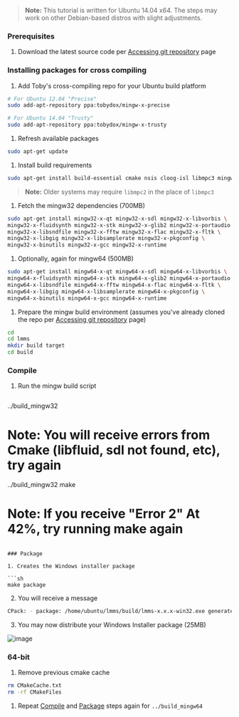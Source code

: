 > **Note:**  This tutorial is written for Ubuntu 14.04 x64.  The steps may work on other Debian-based distros with slight adjustments.

### Prerequisites
 1. Download the latest source code per [Accessing git repository](Accessing-git-repository) page

### Installing packages for cross compiling
 1. Add Toby's cross-compiling repo for your Ubuntu build platform

   ```sh
# For Ubuntu 12.04 "Precise"
sudo add-apt-repository ppa:tobydox/mingw-x-precise

# For Ubuntu 14.04 "Trusty"
sudo add-apt-repository ppa:tobydox/mingw-x-trusty
   ```

 1. Refresh available packages
   ```sh
sudo apt-get update
   ```

 1. Install build requirements

   ```sh
sudo apt-get install build-essential cmake nsis cloog-isl libmpc3 mingw32
   ```
   > **Note:** Older systems may require `libmpc2` in the place of `libmpc3`
 
 1. Fetch the mingw32 dependencies (700MB)

   ```sh
sudo apt-get install mingw32-x-qt mingw32-x-sdl mingw32-x-libvorbis \
mingw32-x-fluidsynth mingw32-x-stk mingw32-x-glib2 mingw32-x-portaudio \
mingw32-x-libsndfile mingw32-x-fftw mingw32-x-flac mingw32-x-fltk \
mingw32-x-libgig mingw32-x-libsamplerate mingw32-x-pkgconfig \
mingw32-x-binutils mingw32-x-gcc mingw32-x-runtime
   ```

 1. Optionally, again for mingw64 (500MB)

   ```sh
sudo apt-get install mingw64-x-qt mingw64-x-sdl mingw64-x-libvorbis \
mingw64-x-fluidsynth mingw64-x-stk mingw64-x-glib2 mingw64-x-portaudio \
mingw64-x-libsndfile mingw64-x-fftw mingw64-x-flac mingw64-x-fltk \
mingw64-x-libgig mingw64-x-libsamplerate mingw64-x-pkgconfig \
mingw64-x-binutils mingw64-x-gcc mingw64-x-runtime 
   ```

 1. Prepare the mingw build environment (assumes you've already cloned the repo per [Accessing git repository](Accessing-git-repository) page)

   ```sh
cd
cd lmms
mkdir build target
cd build
   ```

### Compile

1. Run the mingw build script

   ```sh
../build_mingw32
# Note:  You will receive errors from Cmake (libfluid, sdl not found, etc), try again
../build_mingw32
make
# Note:  If you receive "Error 2" At 42%, try running make again
   ```

### Package

 1. Creates the Windows installer package

   ```sh
make package
   ```
 2. You will receive a message

   ```sh
   CPack: - package: /home/ubuntu/lmms/build/lmms-x.x.x-win32.exe generated.
   ```
 3. You may now distribute your Windows Installer package (25MB)

   ![image](https://cloud.githubusercontent.com/assets/6345473/3217984/64582130-efe5-11e3-975f-d494215fb85b.png)


### 64-bit
 1. Remove previous cmake cache

   ```sh
rm CMakeCache.txt
rm -rf CMakeFiles
   ```
 1. Repeat [Compile](#compile) and [Package](#package) steps again for `../build_mingw64`